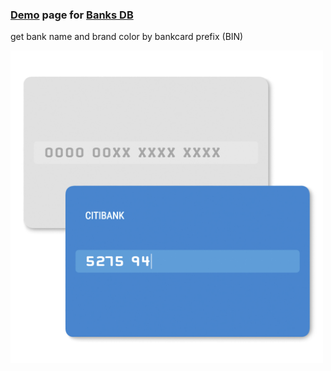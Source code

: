 ### [Demo](https://ramoona.github.io/banks-db-demo/) page for [Banks DB](https://github.com/ramoona/banks-db)
get bank name and brand color by bankcard prefix (BIN)

<img alt='banks-db usage example' src="https://raw.githubusercontent.com/ramoona/banks-db-demo/gh-pages/assets/demo-example.jpg" width="500px" />

